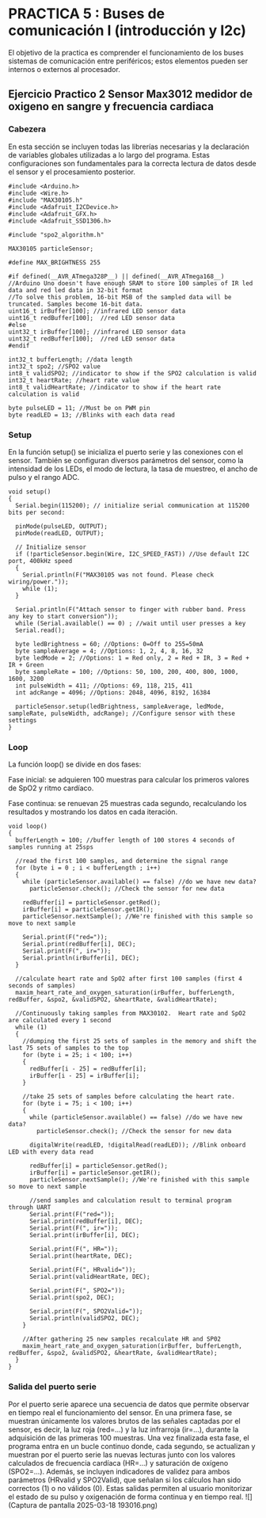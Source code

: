 # PRACTICA 5 :  Buses de comunicación I (introducción y I2c)  

El objetivo de la practica es comprender el funcionamiento de los buses sistemas de comunicación entre periféricos;  estos elementos pueden ser internos o externos  al procesador.

## Ejercicio Practico 2   Sensor Max3012 medidor de oxigeno en sangre  y frecuencia cardiaca

### Cabezera
En esta sección se incluyen todas las librerías necesarias y la declaración de variables globales utilizadas a lo largo del programa. Estas configuraciones son fundamentales para la correcta lectura de datos desde el sensor y el procesamiento posterior.
```
#include <Arduino.h>
#include <Wire.h>
#include "MAX30105.h"
#include <Adafruit_I2CDevice.h> 
#include <Adafruit_GFX.h>
#include <Adafruit_SSD1306.h>

#include "spo2_algorithm.h"

MAX30105 particleSensor;

#define MAX_BRIGHTNESS 255

#if defined(__AVR_ATmega328P__) || defined(__AVR_ATmega168__)
//Arduino Uno doesn't have enough SRAM to store 100 samples of IR led data and red led data in 32-bit format
//To solve this problem, 16-bit MSB of the sampled data will be truncated. Samples become 16-bit data.
uint16_t irBuffer[100]; //infrared LED sensor data
uint16_t redBuffer[100];  //red LED sensor data
#else
uint32_t irBuffer[100]; //infrared LED sensor data
uint32_t redBuffer[100];  //red LED sensor data
#endif

int32_t bufferLength; //data length
int32_t spo2; //SPO2 value
int8_t validSPO2; //indicator to show if the SPO2 calculation is valid
int32_t heartRate; //heart rate value
int8_t validHeartRate; //indicator to show if the heart rate calculation is valid

byte pulseLED = 11; //Must be on PWM pin
byte readLED = 13; //Blinks with each data read
```

### Setup
En la función setup() se inicializa el puerto serie y las conexiones con el sensor. También se configuran diversos parámetros del sensor, como la intensidad de los LEDs, el modo de lectura, la tasa de muestreo, el ancho de pulso y el rango ADC.
```
void setup()
{
  Serial.begin(115200); // initialize serial communication at 115200 bits per second:

  pinMode(pulseLED, OUTPUT);
  pinMode(readLED, OUTPUT);

  // Initialize sensor
  if (!particleSensor.begin(Wire, I2C_SPEED_FAST)) //Use default I2C port, 400kHz speed
  {
    Serial.println(F("MAX30105 was not found. Please check wiring/power."));
    while (1);
  }

  Serial.println(F("Attach sensor to finger with rubber band. Press any key to start conversion"));
  while (Serial.available() == 0) ; //wait until user presses a key
  Serial.read();

  byte ledBrightness = 60; //Options: 0=Off to 255=50mA
  byte sampleAverage = 4; //Options: 1, 2, 4, 8, 16, 32
  byte ledMode = 2; //Options: 1 = Red only, 2 = Red + IR, 3 = Red + IR + Green
  byte sampleRate = 100; //Options: 50, 100, 200, 400, 800, 1000, 1600, 3200
  int pulseWidth = 411; //Options: 69, 118, 215, 411
  int adcRange = 4096; //Options: 2048, 4096, 8192, 16384

  particleSensor.setup(ledBrightness, sampleAverage, ledMode, sampleRate, pulseWidth, adcRange); //Configure sensor with these settings
}
```
### Loop
La función loop() se divide en dos fases:

Fase inicial: se adquieren 100 muestras para calcular los primeros valores de SpO2 y ritmo cardíaco.

Fase continua: se renuevan 25 muestras cada segundo, recalculando los resultados y mostrando los datos en cada iteración.
```
void loop()
{
  bufferLength = 100; //buffer length of 100 stores 4 seconds of samples running at 25sps

  //read the first 100 samples, and determine the signal range
  for (byte i = 0 ; i < bufferLength ; i++)
  {
    while (particleSensor.available() == false) //do we have new data?
      particleSensor.check(); //Check the sensor for new data

    redBuffer[i] = particleSensor.getRed();
    irBuffer[i] = particleSensor.getIR();
    particleSensor.nextSample(); //We're finished with this sample so move to next sample

    Serial.print(F("red="));
    Serial.print(redBuffer[i], DEC);
    Serial.print(F(", ir="));
    Serial.println(irBuffer[i], DEC);
  }

  //calculate heart rate and SpO2 after first 100 samples (first 4 seconds of samples)
  maxim_heart_rate_and_oxygen_saturation(irBuffer, bufferLength, redBuffer, &spo2, &validSPO2, &heartRate, &validHeartRate);

  //Continuously taking samples from MAX30102.  Heart rate and SpO2 are calculated every 1 second
  while (1)
  {
    //dumping the first 25 sets of samples in the memory and shift the last 75 sets of samples to the top
    for (byte i = 25; i < 100; i++)
    {
      redBuffer[i - 25] = redBuffer[i];
      irBuffer[i - 25] = irBuffer[i];
    }

    //take 25 sets of samples before calculating the heart rate.
    for (byte i = 75; i < 100; i++)
    {
      while (particleSensor.available() == false) //do we have new data?
        particleSensor.check(); //Check the sensor for new data

      digitalWrite(readLED, !digitalRead(readLED)); //Blink onboard LED with every data read

      redBuffer[i] = particleSensor.getRed();
      irBuffer[i] = particleSensor.getIR();
      particleSensor.nextSample(); //We're finished with this sample so move to next sample

      //send samples and calculation result to terminal program through UART
      Serial.print(F("red="));
      Serial.print(redBuffer[i], DEC);
      Serial.print(F(", ir="));
      Serial.print(irBuffer[i], DEC);

      Serial.print(F(", HR="));
      Serial.print(heartRate, DEC);

      Serial.print(F(", HRvalid="));
      Serial.print(validHeartRate, DEC);

      Serial.print(F(", SPO2="));
      Serial.print(spo2, DEC);

      Serial.print(F(", SPO2Valid="));
      Serial.println(validSPO2, DEC);
    }

    //After gathering 25 new samples recalculate HR and SP02
    maxim_heart_rate_and_oxygen_saturation(irBuffer, bufferLength, redBuffer, &spo2, &validSPO2, &heartRate, &validHeartRate);
  }
}
```
### Salida del puerto serie
Por el puerto serie aparece una secuencia de datos que permite observar en tiempo real el funcionamiento del sensor. En una primera fase, se muestran únicamente los valores brutos de las señales captadas por el sensor, es decir, la luz roja (red=...) y la luz infrarroja (ir=...), durante la adquisición de las primeras 100 muestras. Una vez finalizada esta fase, el programa entra en un bucle continuo donde, cada segundo, se actualizan y muestran por el puerto serie las nuevas lecturas junto con los valores calculados de frecuencia cardíaca (HR=...) y saturación de oxígeno (SPO2=...). Además, se incluyen indicadores de validez para ambos parámetros (HRvalid y SPO2Valid), que señalan si los cálculos han sido correctos (1) o no válidos (0). Estas salidas permiten al usuario monitorizar el estado de su pulso y oxigenación de forma continua y en tiempo real.
![](Captura de pantalla 2025-03-18 193016.png)